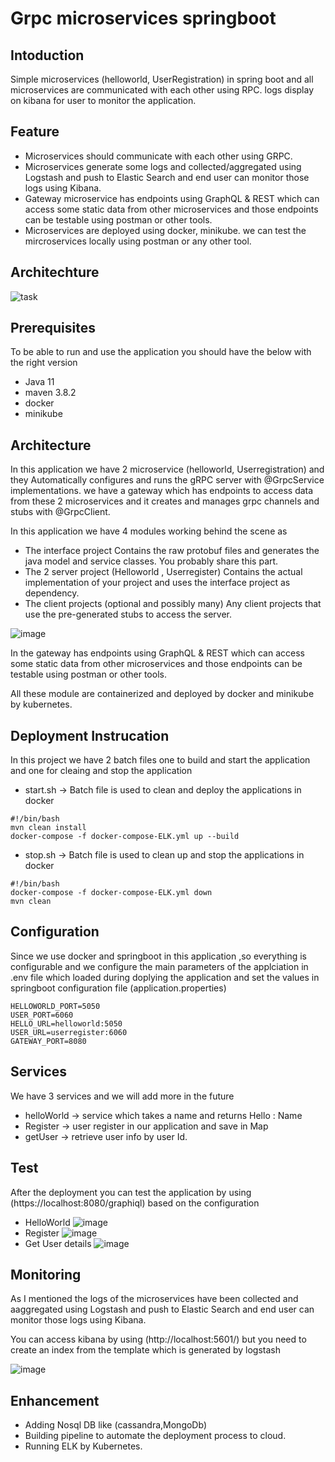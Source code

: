 # Grpc microservices springboot

## Intoduction
Simple microservices (helloworld, UserRegistration) in spring boot and all microservices are communicated with each other using RPC. logs display on kibana for user to monitor the application.

## Feature
* Microservices should communicate with each other using GRPC.
* Microservices  generate some logs and collected/aggregated using Logstash and push to Elastic Search and end user can monitor those logs using Kibana.
* Gateway microservice has endpoints using GraphQL & REST which can access some static data from other microservices and those endpoints can be testable using postman or other tools.
* Microservices are deployed using docker, minikube. we can test the mircroservices locally using postman or any other tool.

## Architechture
![task](https://user-images.githubusercontent.com/9844631/141376227-c3d91cb3-78c7-4658-9b0d-f465a4d610a3.png)

## Prerequisites
To be able to run and use the application you should have the below with the right version
* Java 11
* maven 3.8.2
* docker
* minikube

## Architecture

In this application we have 2 microservice (helloworld, Userregistration) and they Automatically configures and runs the gRPC server with  @GrpcService implementations. we have a gateway which has endpoints to access data from these 2 microservices and it creates and manages  grpc channels and stubs with @GrpcClient.

In this application we have 4 modules working behind the scene as 
* The interface project Contains the raw protobuf files and generates the java model and service classes. You probably share this part.
* The 2 server project (Helloworld , Userregister) Contains the actual implementation of your project and uses the interface project as dependency.
* The client projects (optional and possibly many) Any client projects that use the pre-generated stubs to access the server.

![image](https://user-images.githubusercontent.com/9844631/141380110-06f7efcf-619e-4dc2-9a34-1c204d7ae7a9.png)

In the gateway has endpoints using GraphQL & REST which can access some static data from other microservices and those endpoints can be testable using postman or other tools.

All these module are containerized and deployed by docker and minikube by kubernetes.

## Deployment Instrucation
In this project we have 2 batch files one to build and start the application and one for cleaing and stop the application
* start.sh -> Batch file is used to clean and deploy the applications in docker
````script
#!/bin/bash
mvn clean install
docker-compose -f docker-compose-ELK.yml up --build
````
* stop.sh -> Batch file is used to clean up and stop the applications in docker
````script
#!/bin/bash
docker-compose -f docker-compose-ELK.yml down
mvn clean
````
## Configuration
Since we use docker and springboot in this application ,so everything is configurable and we configure the main parameters of the applciation in .env file which loaded during doplying the application and set the values in springboot configuration file (application.properties)
````properties
HELLOWORLD_PORT=5050
USER_PORT=6060
HELLO_URL=helloworld:5050
USER_URL=userregister:6060
GATEWAY_PORT=8080
````
## Services 
We have 3 services and we will add more in the future
* helloWorld -> service which takes a name and returns Hello : Name
* Register -> user register in our application and save in Map 
* getUser -> retrieve user info by user Id. 

## Test
After the deployment you can test the application by using (https://localhost:8080/graphiql) based on the configuration

* HelloWorld
![image](https://user-images.githubusercontent.com/9844631/141382334-21120f55-8adb-496f-b841-55e6f76e0143.png)
* Register
 ![image](https://user-images.githubusercontent.com/9844631/141382495-cc63a04b-5f27-431f-8464-822ef5653ef0.png)
* Get User details
![image](https://user-images.githubusercontent.com/9844631/141382625-dd48dfc7-6346-4432-b5b0-d18d8687b239.png)

## Monitoring
As I mentioned the logs of the microservices have been collected and aaggregated using Logstash and push to Elastic Search and end user can monitor those logs using Kibana.

You can access kibana by using (http://localhost:5601/) but you need to create an index from the template which is generated by logstash

![image](https://user-images.githubusercontent.com/9844631/141382878-9c4372ac-be60-4eeb-b5ec-67b24bb8ee5e.png)

## Enhancement
* Adding Nosql DB like (cassandra,MongoDb)
* Building pipeline to automate the deployment process to cloud.
* Running ELK by Kubernetes. 





